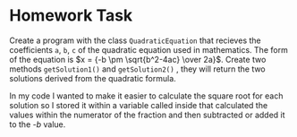 # Homework Task

Create a program with the class `QuadraticEquation` that recieves the coefficients `a`, `b`, `c` of the quadratic equation used in mathematics. The form of the equation is $x = {-b \pm \sqrt{b^2-4ac} \over 2a}$. Create two methods `getSolution1()` and `getSolution2()` , they will return the two solutions derived from the quadratic formula. 

In my code I wanted to make it easier to calculate the square root for each solution so I stored it within a variable called inside that calculated the values within the numerator of the fraction and then subtracted or added it to the *-b* value. 
